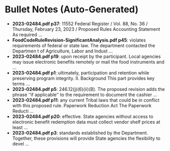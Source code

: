 # Bullet Notes (Auto-Generated)

- **2023-02484.pdf p37**: 11552 Federal Register / Vol. 88, No. 36 / Thursday, February 23, 2023 / Proposed Rules Accounting Statement As required …
- **FoodCodeRuleRevision-SignificantAnalysis.pdf p45**: violates requirements of federal or state law. The department contacted the Departmen t of Agriculture, Labor and Indust …
- **2023-02484.pdf p19**: upon receipt by the participant. Local agencies may issue electronic benefits remotely or mail the food instruments and …
- **2023-02484.pdf p1**: ultimately, participation and retention while preserving program integrity. II. Background This part provides key terms …
- **2023-02484.pdf p5**: 246.12(j)(6)(ii)(B). The proposed revision adds the phrase ‘‘if applicable’’ to the requirement to document the cashier …
- **2023-02484.pdf p11**: any current Tribal laws that could be in conflict with this proposed rule. Paperwork Reduction Act The Paperwork Reducti …
- **2023-02484.pdf p20**: effective. State agencies without access to electronic benefit redemption data must collect vendor shelf prices at least …
- **2023-02484.pdf p3**: standards established by the Department. Together, these provisions will provide State agencies the flexibility to devel …
